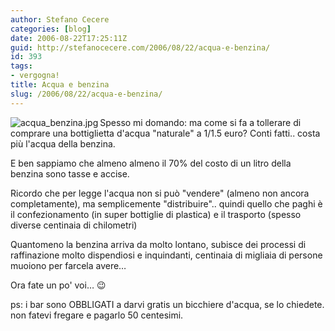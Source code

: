 ```yaml
---
author: Stefano Cecere
categories: [blog]
date: 2006-08-22T17:25:11Z
guid: http://stefanocecere.com/2006/08/22/acqua-e-benzina/
id: 393
tags:
- vergogna!
title: Acqua e benzina
slug: /2006/08/22/acqua-e-benzina/
---
```


<img align="left" alt="acqua_benzina.jpg" id="image392" title="acqua_benzina.jpg" src="http://stefanocecere.com/wp-content/uploads/sites/3/2006/08/acqua_benzina.jpg" />Spesso mi domando: ma come si fa a tollerare di comprare una bottiglietta d'acqua "naturale" a 1/1.5 euro? Conti fatti.. costa più l'acqua della benzina.

E ben sappiamo che almeno almeno il 70% del costo di un litro della benzina sono tasse e accise.

Ricordo che per legge l'acqua non si può "vendere" (almeno non ancora completamente), ma semplicemente "distribuire".. quindi quello che paghi è il confezionamento (in super bottiglie di plastica) e il trasporto (spesso diverse centinaia di chilometri)

Quantomeno la benzina arriva da molto lontano, subisce dei processi di raffinazione molto dispendiosi e inquindanti, centinaia di migliaia di persone muoiono per farcela avere…

Ora fate un po' voi… 😉

ps: i bar sono OBBLIGATI a darvi gratis un bicchiere d'acqua, se lo chiedete. non fatevi fregare e pagarlo 50 centesimi.